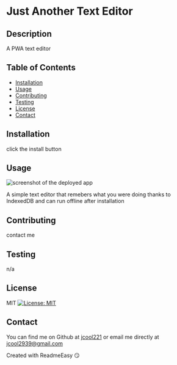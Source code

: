 <!DOCTYPE md>
# Just Another Text Editor

## Description
A PWA text editor

## Table of Contents
* [Installation](#installation)
* [Usage](#usage)
* [Contributing](#contributing)
* [Testing](#testing)
* [License](#license)
* [Contact](#contact)

<a name="Installation"></a>
## Installation

click the install button

<a name="Usage"></a>
## Usage
![screenshot of the deployed app]()

A simple text editor that remebers what you were doing thanks to IndexedDB and can run offline after installation

<a name="Contributing"></a>
## Contributing

contact me

<a name="Testing"></a>
## Testing

n/a

<a name="License"></a>
## License

MIT [![License: MIT](https://img.shields.io/badge/License-MIT-yellow.svg)](https://opensource.org/licenses/MIT)

<a name="Contact"></a>
## Contact

You can find me on Github at [jcool221](https://github.com/jcool221) 
or email me directly at [jcool2939@gmail.com](mailto:jcool2939@gmail.com?subject=[Github]Project%20Information.)

Created with ReadmeEasy 😏
